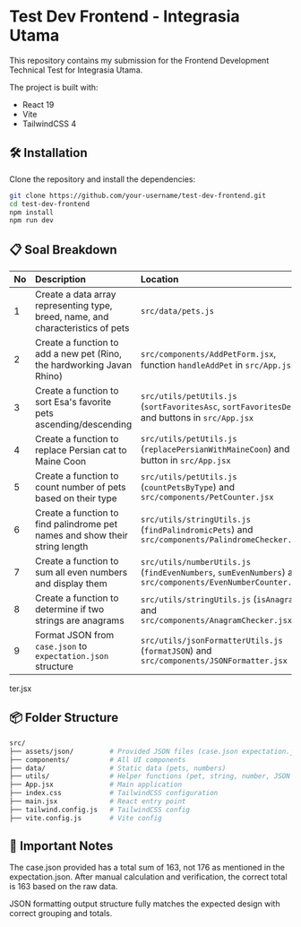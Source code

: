 # Test Dev Frontend - Integrasia Utama

This repository contains my submission for the Frontend Development Technical Test for Integrasia Utama.

The project is built with:
- React 19
- Vite
- TailwindCSS 4

## 🛠 Installation

Clone the repository and install the dependencies:

```bash
git clone https://github.com/your-username/test-dev-frontend.git
cd test-dev-frontend
npm install
npm run dev
```

## 📋 Soal Breakdown

| No | Description | Location |
|:--|:------------|:---------|
| 1 | Create a data array representing type, breed, name, and characteristics of pets | `src/data/pets.js` |
| 2 | Create a function to add a new pet (Rino, the hardworking Javan Rhino) | `src/components/AddPetForm.jsx`, function `handleAddPet` in `src/App.jsx` |
| 3 | Create a function to sort Esa's favorite pets ascending/descending | `src/utils/petUtils.js` (`sortFavoritesAsc`, `sortFavoritesDesc`) and buttons in `src/App.jsx` |
| 4 | Create a function to replace Persian cat to Maine Coon | `src/utils/petUtils.js` (`replacePersianWithMaineCoon`) and button in `src/App.jsx` |
| 5 | Create a function to count number of pets based on their type | `src/utils/petUtils.js` (`countPetsByType`) and `src/components/PetCounter.jsx` |
| 6 | Create a function to find palindrome pet names and show their string length | `src/utils/stringUtils.js` (`findPalindromicPets`) and `src/components/PalindromeChecker.jsx` |
| 7 | Create a function to sum all even numbers and display them | `src/utils/numberUtils.js` (`findEvenNumbers`, `sumEvenNumbers`) and `src/components/EvenNumberCounter.jsx` |
| 8 | Create a function to determine if two strings are anagrams | `src/utils/stringUtils.js` (`isAnagram`) and `src/components/AnagramChecker.jsx` |
| 9 | Format JSON from `case.json` to `expectation.json` structure | `src/utils/jsonFormatterUtils.js` (`formatJSON`) and `src/components/JSONFormatter.jsx` |
ter.jsx

## 📦 Folder Structure

```bash
src/
├── assets/json/         # Provided JSON files (case.json expectation.json)
├── components/          # All UI components
├── data/                # Static data (pets, numbers)
├── utils/               # Helper functions (pet, string, number, JSON formatting)
├── App.jsx              # Main application
├── index.css            # TailwindCSS configuration
├── main.jsx             # React entry point
├── tailwind.config.js   # TailwindCSS config
├── vite.config.js       # Vite config

```

## 📢 Important Notes
The case.json provided has a total sum of 163, not 176 as mentioned in the expectation.json. After manual calculation and verification, the correct total is 163 based on the raw data.

JSON formatting output structure fully matches the expected design with correct grouping and totals.